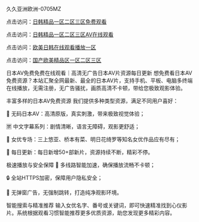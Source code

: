 
久久亚洲欧洲-0705MZ


点击访问：<a href="https://gda-c7m.pages.dev/">日韩精品一区二区三区免费观看</a>

点击访问：<a href="https://bsdf-5f5.pages.dev/">日韩精品一区二区三区AV在线观看</a>

点击访问：<a href="https://rtj-3zo.pages.dev/">欧美日韩在线观看播放一区</a>

点击访问：<a href="https://bered.pages.dev/">国产欧美精品区一区二区三区</a>



日本AV免费免费在线观看｜高清无广告日本AV片资源每日更新
想免费看日本AV免费资源？本站汇聚全网最新、最全的日本AV片，支持手机、平板、电脑多终端在线播放，无需注册，无广告骚扰，画质高清不卡顿，带给您极致观影体验。

丰富多样的日本AV免费资源
我们提供多种类型资源，满足不同用户喜好：

🔞 无码日本AV：高清原版，真实刺激，带来极致视觉体验；

🈲 中文字幕系列：剧情清晰，语言无障碍，观影更舒适；

🌟 女优专场：三上悠亚、桥本有菜、明日花绮罗等知名女优作品应有尽有；

📅 每日更新：每日新增50+部新片，资源持续不断，精彩不停。

极速播放与安全保障
🚀 多线路智能加速，确保播放流畅不卡顿；

🔒 全站HTTPS加密，保障用户隐私安全；

🚫 无弹窗广告，无强制跳转，打造纯净观影环境。

智能搜索与精准推荐
输入女优名字、番号或关键词，即可快速精准找到心仪影片。系统根据观看习惯智能推荐更多优质资源，助您发现更多精彩内容。





















<span style="display:none;">[Canonical link](  ）</span>
